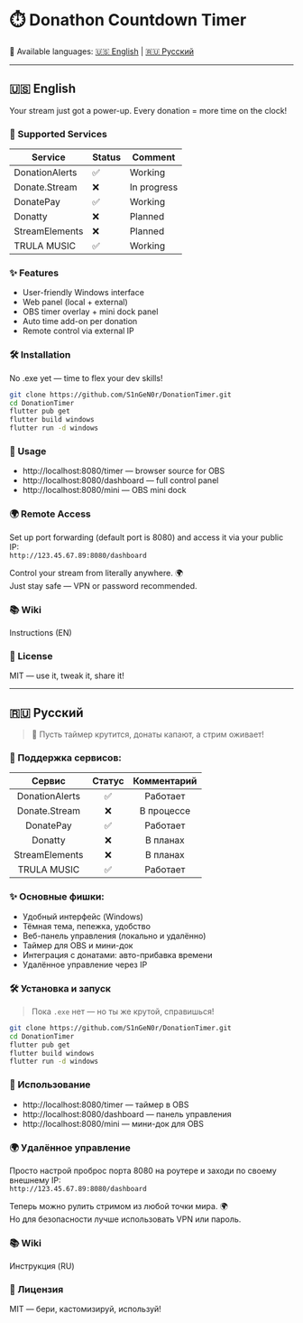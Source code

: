 # ⏱️ Donathon Countdown Timer

📘 Available languages: [🇺🇸 English](#english) | [🇷🇺 Русский](#русский)

---

## 🇺🇸 English

Your stream just got a power-up. Every donation = more time on the clock!

### 🍌 Supported Services

| Service         | Status | Comment       |
|-----------------|--------|---------------|
| DonationAlerts  | ✅     | Working       |
| Donate.Stream   | ❌     | In progress   |
| DonatePay       | ✅     | Working       |
| Donatty         | ❌     | Planned       |
| StreamElements  | ❌     | Planned       |
| TRULA MUSIC     | ✅     | Working       |

### ✨ Features

- User-friendly Windows interface  
- Web panel (local + external)  
- OBS timer overlay + mini dock panel  
- Auto time add-on per donation  
- Remote control via external IP

### 🛠️ Installation

No .exe yet — time to flex your dev skills!

```bash
git clone https://github.com/S1nGeN0r/DonationTimer.git
cd DonationTimer
flutter pub get
flutter build windows
flutter run -d windows
```

### 🚀 Usage

- http://localhost:8080/timer — browser source for OBS  
- http://localhost:8080/dashboard — full control panel  
- http://localhost:8080/mini — OBS mini dock

### 🌍 Remote Access

Set up port forwarding (default port is 8080) and access it via your public IP:  
`http://123.45.67.89:8080/dashboard`

Control your stream from literally anywhere. 🌍  
Just stay safe — VPN or password recommended.

### 📚 Wiki
Instructions (EN)

### 📝 License
MIT — use it, tweak it, share it!

---

## 🇷🇺 Русский

> 🎉 Пусть таймер крутится, донаты капают, а стрим оживает!

### 🍌 Поддержка сервисов:

|     Сервис     | Статус |  Комментарий |
|:--------------:|:------:|:------------:|
| DonationAlerts |    ✅   |   Работает   |
| Donate.Stream  |    ❌   |   В процессе |
| DonatePay      |    ✅   |   Работает   |
| Donatty        |    ❌   |   В планах   |
| StreamElements |    ❌   |   В планах   |
| TRULA MUSIC    |    ✅   |   Работает   |

### ✨ Основные фишки:

- Удобный интерфейс (Windows)
- Тёмная тема, пепежка, удобство
- Веб-панель управления (локально и удалённо)
- Таймер для OBS и мини-док
- Интеграция с донатами: авто-прибавка времени
- Удалённое управление через IP

### 🛠️ Установка и запуск

> Пока `.exe` нет — но ты же крутой, справишься!

```bash
git clone https://github.com/S1nGeN0r/DonationTimer.git
cd DonationTimer
flutter pub get
flutter build windows
flutter run -d windows
```

### 🚀 Использование

- http://localhost:8080/timer — таймер в OBS  
- http://localhost:8080/dashboard — панель управления  
- http://localhost:8080/mini — мини-док для OBS

### 🌍 Удалённое управление

Просто настрой проброс порта 8080 на роутере и заходи по своему внешнему IP:  
`http://123.45.67.89:8080/dashboard`

Теперь можно рулить стримом из любой точки мира. 🌍  
Но для безопасности лучше использовать VPN или пароль.

### 📚 Wiki
Инструкция (RU)

### 📝 Лицензия
MIT — бери, кастомизируй, используй!
